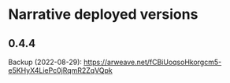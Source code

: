 # Narrative deployed versions

## 0.4.4
Backup (2022-08-29): https://arweave.net/fCBiUoqsoHkorgcm5-e5KHyX4LiePc0jRqmR2ZqVQpk